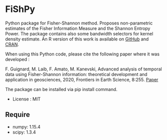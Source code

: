 FiShPy
=====================================

Python package for Fisher-Shannon method. Proposes non-parametric estimates of the Fisher Information Measure and the Shannon Entropy Power. The package contains also some bandwidth selectors for kernel density estimate. An R version of this work is available on [GitHub](https://github.com/fishinfo/FiSh) and [CRAN](https://cran.r-project.org/web/packages/FiSh/index.html).

When using this Python code, please cite the following paper where it was developed :

F. Guignard, M. Laib, F. Amato, M. Kanevski, 
Advanced analysis of temporal data using Fisher-Shannon information: theoretical development and application in geosciences, 2020, Frontiers in Earth Science, 8:255. [Paper](https://doi.org/10.3389/feart.2020.00255)

The package can be installed via pip install command.

* License : MIT 


Require
--------

* numpy: 1.15.4
* scipy: 1.3.4



